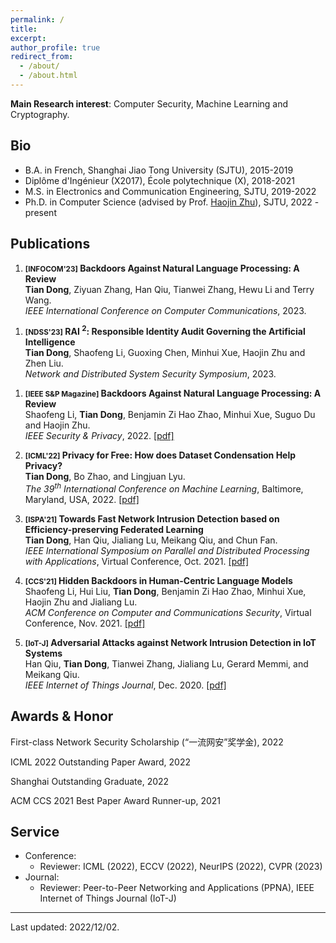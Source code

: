 ```yaml
---
permalink: /
title: 
excerpt: 
author_profile: true
redirect_from: 
  - /about/
  - /about.html
---
```


**Main Research interest**: Computer Security, Machine Learning and Cryptography.

<!-- *Also interested in*: Theoretical computer science, Applied & Pure mathematics, Physics (Quantum computing, etc.). -->

Bio
------
* B.A. in French, Shanghai Jiao Tong University (SJTU), 2015-2019
* Diplôme d'Ingénieur (X2017), École polytechnique (X), 2018-2021
* M.S. in Electronics and Communication Engineering, SJTU, 2019-2022
* Ph.D. in Computer Science (advised by Prof. [Haojin Zhu](https://nsec.sjtu.edu.cn/~hjzhu/)), SJTU, 2022 - present


Publications
------
1. **<small>[INFOCOM'23]</small> Backdoors Against Natural Language Processing: A Review**  
**Tian Dong**, Ziyuan Zhang, Han Qiu, Tianwei Zhang, Hewu Li and Terry Wang.  
_IEEE International Conference on Computer Communications_, 2023.
<!-- [[pdf]](https://ieeexplore.ieee.org/document/9841511) -->
1. **<small>[NDSS'23]</small> RAI $^2$: Responsible Identity Audit Governing the Artificial Intelligence**  
**Tian Dong**, Shaofeng Li, Guoxing Chen, Minhui Xue, Haojin Zhu and Zhen Liu.  
_Network and Distributed System Security Symposium_, 2023.
<!-- [[pdf]](https://ieeexplore.ieee.org/document/9841511) -->
1. **<small>[IEEE S&P Magazine]</small> Backdoors Against Natural Language Processing: A Review**  
Shaofeng Li, **Tian Dong**, Benjamin Zi Hao Zhao, Minhui Xue, Suguo Du and Haojin Zhu.  
_IEEE Security & Privacy_, 2022.
[[pdf]](https://ieeexplore.ieee.org/document/9841511)
1. **<small>[ICML'22]</small> Privacy for Free: How does Dataset Condensation Help Privacy?**  
**Tian Dong**, Bo Zhao, and Lingjuan Lyu.  
_The 39<sup>th</sup> International Conference on Machine Learning_, Baltimore, Maryland, USA, 2022.
[[pdf]](https://arxiv.org/pdf/2206.00240.pdf)
1. **<small>[ISPA'21]</small> Towards Fast Network Intrusion Detection based on Efficiency-preserving Federated Learning**  
**Tian Dong**, Han Qiu, Jialiang Lu, Meikang Qiu, and Chun Fan.  
_IEEE International Symposium on Parallel and Distributed Processing with Applications_, Virtual Conference, Oct. 2021.
[[pdf]](http://www.cloud-conf.net/ispa2021/proc/pdfs/ISPA-BDCloud-SocialCom-SustainCom2021-3mkuIWCJVSdKJpBYM7KEKW/264600a468/264600a468.pdf) 
1. **<small>[CCS'21]</small> Hidden Backdoors in Human-Centric Language Models**  
Shaofeng Li, Hui Liu, **Tian Dong**, Benjamin Zi Hao Zhao, Minhui Xue, Haojin Zhu and Jialiang Lu.  
_ACM Conference on Computer and Communications Security_, Virtual Conference, Nov. 2021.
[[pdf]](https://arxiv.org/abs/2105.00164) 

1. **<small>[IoT-J]</small> Adversarial Attacks against Network Intrusion Detection in IoT Systems**  
Han Qiu, **Tian Dong**, Tianwei Zhang, Jialiang Lu, Gerard Memmi, and Meikang Qiu.  
_IEEE Internet of Things Journal_, Dec. 2020.
[[pdf]](https://ieeexplore.ieee.org/document/9311132)


Awards & Honor
------
First-class Network Security Scholarship (“一流网安”奖学金), 2022

ICML 2022 Outstanding Paper Award, 2022

Shanghai Outstanding Graduate, 2022

ACM CCS 2021 Best Paper Award Runner-up, 2021

<!-- <font color="#dd0000"> (rate: 10/879=1.1%)</font>. -->

Service
------
* Conference: 
  - Reviewer: ICML (2022), ECCV (2022), NeurIPS (2022), CVPR (2023)
* Journal: 
  - Reviewer: Peer-to-Peer Networking and Applications (PPNA), IEEE Internet of Things Journal (IoT-J)




------
Last updated: 2022/12/02.
